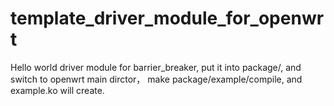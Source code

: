 template_driver_module_for_openwrt
==================================

Hello world driver module for barrier_breaker, put it into package/, and switch to openwrt main dirctor， make package/example/compile, and example.ko will create.
